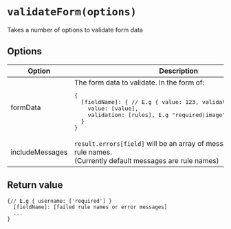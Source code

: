 # `validateForm(options)`

Takes a number of options to validate form data

## Options

<table>
  <thead>
    <th>Option</th>
    <th>Description</th>
  </thead>
  <tbody>
    <tr>
      <td>
        formData
      </td>
      <td>
        The form data to validate. In the form of:
<pre>{
  [fieldName]: { // E.g { value: 123, validation: 'required' }
    value: [value],
    validation: [rules], E.g "required|image"
  }
}</pre>
      </td>
    </tr>
    <tr>
      <td>
        includeMessages
      </td>
      <td>
        <code>result.errors[field]</code> will be an array of messages instead of rule names.<br>
        (Currently default messages are rule names)
      </td>
    </tr>
  </tbody>
</table>

## Return value

```
{// E.g { username: ['required'] }
  [fieldName]: [failed rule names or error messages]
  ...
}
```
